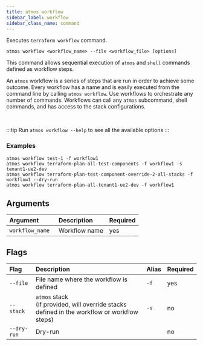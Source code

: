 ```yaml
---
title: atmos workflow
sidebar_label: workflow
sidebar_class_name: command
---
```


Executes `terraform workflow` command.

```shell
atmos workflow <workflow_name> --file <workflow_file> [options]
```

This command allows sequential execution of `atmos` and `shell` commands defined as workflow steps.

An `atmos` workflow is a series of steps that are run in order to achieve some outcome. Every workflow has a name and is easily executed from the
command line by calling `atmos workflow`. Use workflows to orchestrate any number of commands. Workflows can call any `atmos` subcommand, shell
commands, and has access to the stack configurations.

<br/>

:::tip
Run `atmos workflow --help` to see all the available options
:::

### Examples

```shell
atmos workflow test-1 -f workflow1
atmos workflow terraform-plan-all-test-components -f workflow1 -s tenant1-ue2-dev
atmos workflow terraform-plan-test-component-override-2-all-stacks -f workflow1 --dry-run
atmos workflow terraform-plan-all-tenant1-ue2-dev -f workflow1
```

## Arguments

| Argument         | Description   | Required |
|:-----------------|:--------------|:---------|
| `workflow_name ` | Workflow name | yes      |

## Flags

| Flag         | Description                                                                                     | Alias | Required |
|:-------------|:------------------------------------------------------------------------------------------------|:------|:---------|
| `--file`     | File name where the workflow is defined                                                         | `-f`  | yes      |
| `--stack`    | `atmos` stack<br/>(if provided, will override stacks defined in the workflow or workflow steps) | `-s`  | no       |
| `--dry-run`  | Dry-run                                                                                         |       | no       |
